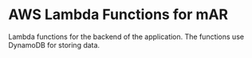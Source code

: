 # AWS Lambda Functions for mAR

Lambda functions for the backend of the application. The functions use DynamoDB for storing data.
